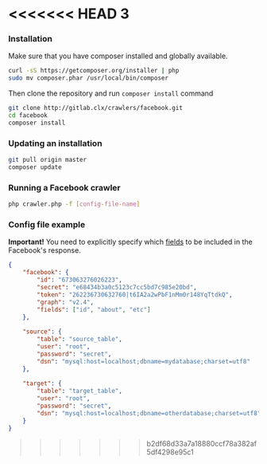 <<<<<<< HEAD
3
=======
### Installation

Make sure that you have composer installed and globally available.

```bash
curl -sS https://getcomposer.org/installer | php
sudo mv composer.phar /usr/local/bin/composer
```

Then clone the repository and run `composer install` command

```bash
git clone http://gitlab.clx/crawlers/facebook.git
cd facebook
composer install
```

### Updating an installation

```bash
git pull origin master
composer update
```

### Running a Facebook crawler


```bash
php crawler.php -f [config-file-name]
```

### Config file example

**Important!** You need to explicitly specify which [fields](https://developers.facebook.com/docs/graph-api/reference/page) to be included in the Facebook's response.


```json
{
    "facebook": {
        "id": "673063276026223",
        "secret": "e68434b3a0c5123c7cc5bd7c985e20bd",
        "token": "262236730632760|t6IA2a2wPbF1nMm0r148YqTtdkQ",
        "graph": "v2.4",
        "fields": ["id", "about", "etc"]
    },
    
    "source": {
        "table": "source_table",
        "user": "root",
        "password": "secret",
        "dsn": "mysql:host=localhost;dbname=mydatabase;charset=utf8"
    },
    
    "target": {
        "table": "target_table",
        "user": "root",
        "password": "secret",
        "dsn": "mysql:host=localhost;dbname=otherdatabase;charset=utf8"
    }
}
```
>>>>>>> b2df68d33a7a18880ccf78a382af5df4298e95c1

